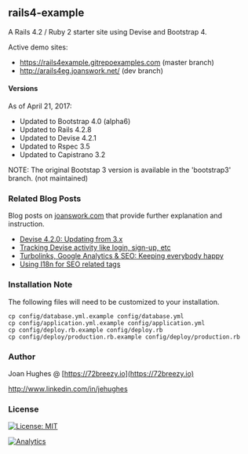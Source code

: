 ## rails4-example

A Rails 4.2 / Ruby 2 starter site using Devise and Bootstrap 4.

Active demo sites:

- <https://rails4example.gitrepoexamples.com> (master branch)
- <http://arails4eg.joanswork.net/> (dev branch)

#### Versions

As of April 21, 2017:
* Updated to Bootstrap 4.0 (alpha6)
* Updated to Rails 4.2.8
* Updated to Devise 4.2.1
* Updated to Rspec 3.5
* Updated to Capistrano 3.2

NOTE: The original Bootstap 3 version is available in the 'bootstrap3' branch. (not maintained)

### Related Blog Posts

Blog posts on [joanswork.com](https://joanswork.com) that provide further explanation and instruction.

- [Devise 4.2.0: Updating from 3.x](https://joanswork.com/updating-devise-4-2-0/)
- [Tracking Devise activity like login, sign-up, etc](https://joanswork.com/devise-usage-tracking/)
- [Turbolinks, Google Analytics & SEO: Keeping everybody happy](https://joanswork.com/turbolinks-and-ga/)
- [Using I18n for SEO related tags](https://joanswork.com/rails-seo-and-i18n-the-basics/)

### Installation Note

The following files will need to be customized to your installation.

  ```
  cp config/database.yml.example config/database.yml
  cp config/application.yml.example config/application.yml
  cp config/deploy.rb.example config/deploy.rb
  cp config/deploy/production.rb.example config/deploy/production.rb
  ```

### Author

Joan Hughes @ [https://72breezy.io](https://72breezy.io)

<http://www.linkedin.com/in/jehughes>

### License
[![License: MIT](https://img.shields.io/badge/License-MIT-yellow.svg)](LICENSE.md)

[![Analytics](https://ga-beacon.appspot.com/UA-46923629-1/rails4-example/README)](https://github.com/igrigorik/ga-beacon)
